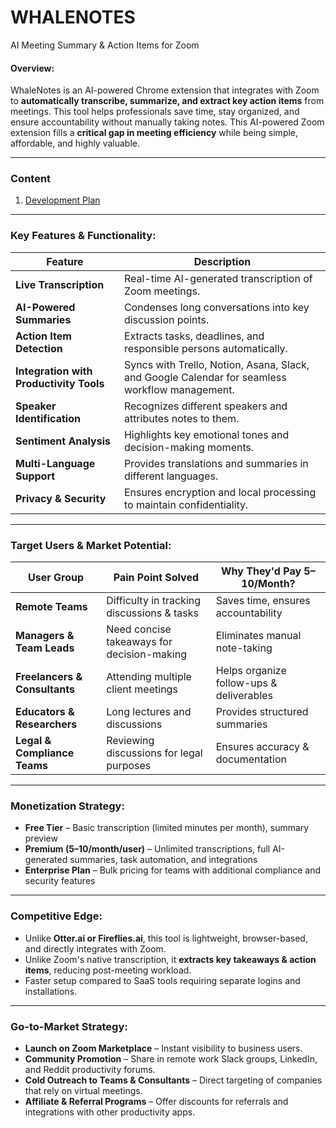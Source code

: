 # WHALENOTES
AI Meeting Summary & Action Items for Zoom 

#### **Overview:**  
WhaleNotes is an AI-powered Chrome extension that integrates with Zoom to **automatically transcribe, summarize, and extract key action items** from meetings. This tool helps professionals save time, stay organized, and ensure accountability without manually taking notes. This AI-powered Zoom extension fills a **critical gap in meeting efficiency** while being simple, affordable, and highly valuable.  
  
---  
  
### **Content**  
1. [Development Plan](./01__development-plan.md)  
  
---

### **Key Features & Functionality:**  

| **Feature**              | **Description** |
|-------------------------|----------------|
| **Live Transcription**  | Real-time AI-generated transcription of Zoom meetings. |
| **AI-Powered Summaries** | Condenses long conversations into key discussion points. |
| **Action Item Detection** | Extracts tasks, deadlines, and responsible persons automatically. |
| **Integration with Productivity Tools** | Syncs with Trello, Notion, Asana, Slack, and Google Calendar for seamless workflow management. |
| **Speaker Identification** | Recognizes different speakers and attributes notes to them. |
| **Sentiment Analysis** | Highlights key emotional tones and decision-making moments. |
| **Multi-Language Support** | Provides translations and summaries in different languages. |
| **Privacy & Security** | Ensures encryption and local processing to maintain confidentiality. |

---

### **Target Users & Market Potential:**  

| **User Group**             | **Pain Point Solved** | **Why They'd Pay $5–$10/Month?** |
|---------------------------|----------------------|--------------------------------|
| **Remote Teams** | Difficulty in tracking discussions & tasks | Saves time, ensures accountability |
| **Managers & Team Leads** | Need concise takeaways for decision-making | Eliminates manual note-taking |
| **Freelancers & Consultants** | Attending multiple client meetings | Helps organize follow-ups & deliverables |
| **Educators & Researchers** | Long lectures and discussions | Provides structured summaries |
| **Legal & Compliance Teams** | Reviewing discussions for legal purposes | Ensures accuracy & documentation |

---

### **Monetization Strategy:**  

- **Free Tier** – Basic transcription (limited minutes per month), summary preview  
- **Premium ($5–$10/month/user)** – Unlimited transcriptions, full AI-generated summaries, task automation, and integrations  
- **Enterprise Plan** – Bulk pricing for teams with additional compliance and security features  

---

### **Competitive Edge:**  

- Unlike **Otter.ai or Fireflies.ai**, this tool is lightweight, browser-based, and directly integrates with Zoom.  
- Unlike Zoom's native transcription, it **extracts key takeaways & action items**, reducing post-meeting workload.  
- Faster setup compared to SaaS tools requiring separate logins and installations.  

---

### **Go-to-Market Strategy:**  

- **Launch on Zoom Marketplace** – Instant visibility to business users.  
- **Community Promotion** – Share in remote work Slack groups, LinkedIn, and Reddit productivity forums.  
- **Cold Outreach to Teams & Consultants** – Direct targeting of companies that rely on virtual meetings.  
- **Affiliate & Referral Programs** – Offer discounts for referrals and integrations with other productivity apps.  
